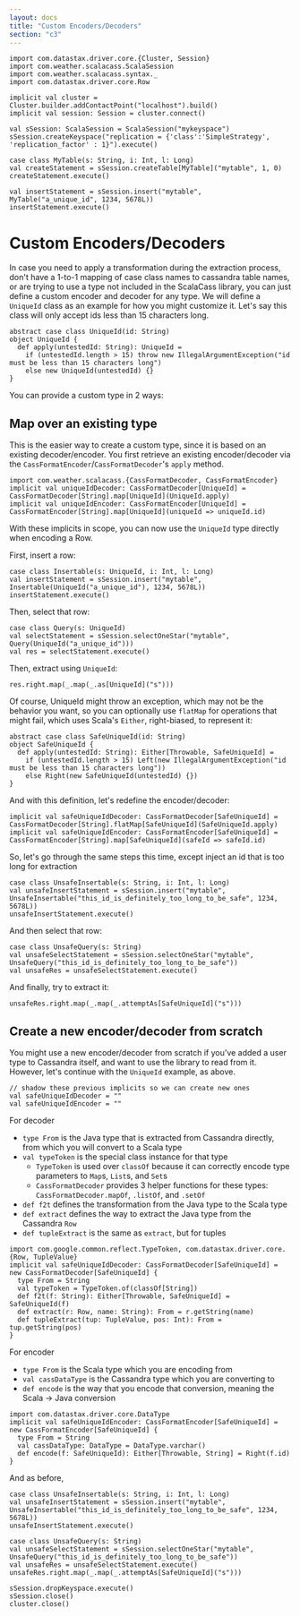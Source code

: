 ```yaml
---
layout: docs
title: "Custom Encoders/Decoders"
section: "c3"
---
```

```tut:invisible
import com.datastax.driver.core.{Cluster, Session}
import com.weather.scalacass.ScalaSession
import com.weather.scalacass.syntax._
import com.datastax.driver.core.Row

implicit val cluster = Cluster.builder.addContactPoint("localhost").build()
implicit val session: Session = cluster.connect()

val sSession: ScalaSession = ScalaSession("mykeyspace")
sSession.createKeyspace("replication = {'class':'SimpleStrategy', 'replication_factor' : 1}").execute()

case class MyTable(s: String, i: Int, l: Long)
val createStatement = sSession.createTable[MyTable]("mytable", 1, 0)
createStatement.execute()

val insertStatement = sSession.insert("mytable", MyTable("a_unique_id", 1234, 5678L))
insertStatement.execute()
```
# Custom Encoders/Decoders

In case you need to apply a transformation during the extraction process, don't have a 1-to-1 mapping of case class
names to cassandra table names, or are trying to use a type not included in the ScalaCass library, you can just define a
 custom encoder and decoder for any type. We will define a `UniqueId` class as an example for how you might customize 
 it. Let's say this class will only accept ids less than 15 characters long.

```tut:silent
abstract case class UniqueId(id: String)
object UniqueId {
  def apply(untestedId: String): UniqueId = 
    if (untestedId.length > 15) throw new IllegalArgumentException("id must be less than 15 characters long")
    else new UniqueId(untestedId) {}
}
```

You can provide a custom type in 2 ways:

## Map over an existing type

This is the easier way to create a custom type, since it is based on an existing decoder/encoder. You first retrieve an
existing encoder/decoder via the `CassFormatEncoder`/`CassFormatDecoder`'s `apply` method.

```tut
import com.weather.scalacass.{CassFormatDecoder, CassFormatEncoder}
implicit val uniqueIdDecoder: CassFormatDecoder[UniqueId] = CassFormatDecoder[String].map[UniqueId](UniqueId.apply)
implicit val uniqueIdEncoder: CassFormatEncoder[UniqueId] = CassFormatEncoder[String].map[UniqueId](uniqueId => uniqueId.id)
```

With these implicits in scope, you can now use the `UniqueId` type directly when encoding a Row. 

First, insert a row:

```tut
case class Insertable(s: UniqueId, i: Int, l: Long)
val insertStatement = sSession.insert("mytable", Insertable(UniqueId("a_unique_id"), 1234, 5678L))
insertStatement.execute()
```

Then, select that row:

```tut
case class Query(s: UniqueId)
val selectStatement = sSession.selectOneStar("mytable", Query(UniqueId("a_unique_id")))
val res = selectStatement.execute()
```

Then, extract using `UniqueId`:

```tut
res.right.map(_.map(_.as[UniqueId]("s")))
```

Of course, UniqueId might throw an exception, which may not be the behavior you want, so you can optionally use 
`flatMap` for operations that might fail, which uses Scala's `Either`, right-biased, to represent it:

```tut:silent
abstract case class SafeUniqueId(id: String)
object SafeUniqueId {
  def apply(untestedId: String): Either[Throwable, SafeUniqueId] =
    if (untestedId.length > 15) Left(new IllegalArgumentException("id must be less than 15 characters long"))
    else Right(new SafeUniqueId(untestedId) {})
}
```

And with this definition, let's redefine the encoder/decoder:

```tut
implicit val safeUniqueIdDecoder: CassFormatDecoder[SafeUniqueId] = CassFormatDecoder[String].flatMap[SafeUniqueId](SafeUniqueId.apply)
implicit val safeUniqueIdEncoder: CassFormatEncoder[SafeUniqueId] = CassFormatEncoder[String].map[SafeUniqueId](safeId => safeId.id)
```
So, let's go through the same steps this time, except inject an id that is too long for extraction

```tut
case class UnsafeInsertable(s: String, i: Int, l: Long)
val unsafeInsertStatement = sSession.insert("mytable", UnsafeInsertable("this_id_is_definitely_too_long_to_be_safe", 1234, 5678L))
unsafeInsertStatement.execute()
```

And then select that row:

```tut
case class UnsafeQuery(s: String)
val unsafeSelectStatement = sSession.selectOneStar("mytable", UnsafeQuery("this_id_is_definitely_too_long_to_be_safe"))
val unsafeRes = unsafeSelectStatement.execute()
```

And finally, try to extract it:

```tut
unsafeRes.right.map(_.map(_.attemptAs[SafeUniqueId]("s")))
```

## Create a new encoder/decoder from scratch

You might use a new encoder/decoder from scratch if you've added a user type to Cassandra itself, and want to use the 
library to read from it. However, let's continue with the `UniqueId` example, as above.

```tut:invisible
// shadow these previous implicits so we can create new ones
val safeUniqueIdDecoder = ""
val safeUniqueIdEncoder = ""
```

For decoder
* `type From` is the Java type that is extracted from Cassandra directly, from which you will convert to a Scala type
* `val typeToken` is the special class instance for that type
  * `TypeToken` is used over `classOf` because it can correctly encode type parameters to `Map`s, `List`s, and `Set`s
  * `CassFormatDecoder` provides 3 helper functions for these types: `CassFormatDecoder.mapOf`, `.listOf`, and `.setOf`
* `def f2t` defines the transformation from the Java type to the Scala type
* `def extract` defines the way to extract the Java type from the Cassandra `Row`
* `def tupleExtract` is the same as `extract`, but for tuples

```tut
import com.google.common.reflect.TypeToken, com.datastax.driver.core.{Row, TupleValue}
implicit val safeUniqueIdDecoder: CassFormatDecoder[SafeUniqueId] = new CassFormatDecoder[SafeUniqueId] {
  type From = String
  val typeToken = TypeToken.of(classOf[String])
  def f2t(f: String): Either[Throwable, SafeUniqueId] = SafeUniqueId(f)
  def extract(r: Row, name: String): From = r.getString(name)
  def tupleExtract(tup: TupleValue, pos: Int): From = tup.getString(pos)
}
```

For encoder
* `type From` is the Scala type which you are encoding from
* `val cassDataType` is the Cassandra type which you are converting to
* `def encode` is the way that you encode that conversion, meaning the Scala -> Java conversion

```tut
import com.datastax.driver.core.DataType
implicit val safeUniqueIdEncoder: CassFormatEncoder[SafeUniqueId] = new CassFormatEncoder[SafeUniqueId] {
  type From = String
  val cassDataType: DataType = DataType.varchar()
  def encode(f: SafeUniqueId): Either[Throwable, String] = Right(f.id)
}
```

And as before,

```tut:invisible
case class UnsafeInsertable(s: String, i: Int, l: Long)
val unsafeInsertStatement = sSession.insert("mytable", UnsafeInsertable("this_id_is_definitely_too_long_to_be_safe", 1234, 5678L))
unsafeInsertStatement.execute()
```
```tut
case class UnsafeQuery(s: String)
val unsafeSelectStatement = sSession.selectOneStar("mytable", UnsafeQuery("this_id_is_definitely_too_long_to_be_safe"))
val unsafeRes = unsafeSelectStatement.execute()
unsafeRes.right.map(_.map(_.attemptAs[SafeUniqueId]("s")))
```
```tut:invisible
sSession.dropKeyspace.execute()
sSession.close()
cluster.close()
```